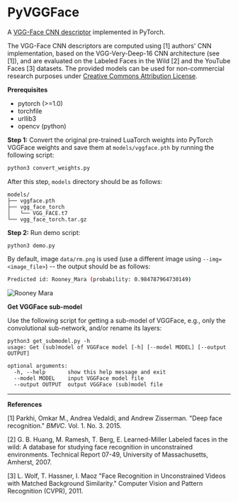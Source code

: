 # PyVGGFace 

A [VGG-Face CNN descriptor](http://www.robots.ox.ac.uk/~vgg/software/vgg_face/) implemented in PyTorch. 

The VGG-Face CNN descriptors are computed using [1] authors' CNN implementation, based on the VGG-Very-Deep-16 CNN architecture (see [1]), and are evaluated on the Labeled Faces in the Wild [2] and the YouTube Faces  [3] datasets. The provided models can be used for non-commercial research purposes under  [Creative Commons Attribution License](http://creativecommons.org/licenses/by-nc/4.0/). 

**Prerequisites**

- pytorch (>=1.0) 
- torchfile
- urllib3
- opencv (python)



**Step 1:** Convert the original pre-trained LuaTorch weights into PyTorch VGGFace weights and save them at `models/vggface.pth` by running the following script:

~~~bash
python3 convert_weights.py 
~~~

After this step, `models` directory should be as follows:

~~~
models/
├── vggface.pth
├── vgg_face_torch
│   └── VGG_FACE.t7
└── vgg_face_torch.tar.gz
~~~



**Step 2:** Run demo script:

~~~
python3 demo.py 
~~~

By default, image `data/rm.png` is used (use a different image using `--img=<image_file>`) -- the output should be as follows:

~~~bash
Predicted id: Rooney_Mara (probability: 0.984787964730149)
~~~

![Rooney Mara](data/rm.jpg)



**Get VGGFace sub-model**

Use the following script for getting a sub-model of VGGFace, e.g., only the convolutional sub-network, and/or rename its layers:

~~~
python3 get_submodel.py -h
usage: Get (sub)model of VGGFace model [-h] [--model MODEL] [--output OUTPUT]

optional arguments:
  -h, --help       show this help message and exit
  --model MODEL    input VGGFace model file
  --output OUTPUT  output VGGFace (sub)model file
~~~



------

**References**

[1] Parkhi, Omkar M., Andrea Vedaldi, and Andrew Zisserman. "Deep face recognition." *BMVC*. Vol. 1. No. 3. 2015.

 [2] G. B. Huang, M. Ramesh, T. Berg, E. Learned-Miller Labeled faces in the wild: A database for studying face recognition in unconstrained environments. Technical Report 07-49, University of Massachusetts, Amherst, 2007.                   

 [3] L. Wolf, T. Hassner, I. Maoz "Face Recognition in Unconstrained Videos with Matched Background Similarity." Computer Vision and Pattern Recognition (CVPR), 2011.     

